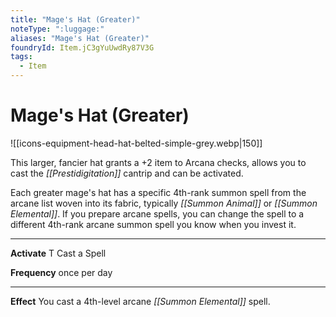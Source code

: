 ```yaml
---
title: "Mage's Hat (Greater)"
noteType: ":luggage:"
aliases: "Mage's Hat (Greater)"
foundryId: Item.jC3gYuUwdRy87V3G
tags:
  - Item
---
```


# Mage's Hat (Greater)
![[icons-equipment-head-hat-belted-simple-grey.webp|150]]

This larger, fancier hat grants a +2 item to Arcana checks, allows you to cast the _[[Prestidigitation]]_ cantrip and can be activated.

Each greater mage's hat has a specific 4th-rank summon spell from the arcane list woven into its fabric, typically _[[Summon Animal]]_ or _[[Summon Elemental]]_. If you prepare arcane spells, you can change the spell to a different 4th-rank arcane summon spell you know when you invest it.

* * *

**Activate** T Cast a Spell

**Frequency** once per day

* * *

**Effect** You cast a 4th-level arcane _[[Summon Elemental]]_ spell.

